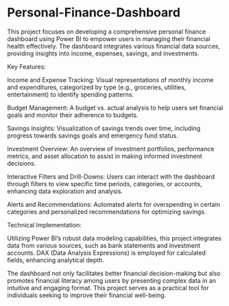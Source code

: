 # Personal-Finance-Dashboard
This project focuses on developing a comprehensive personal finance dashboard using Power BI to empower users in managing their financial health effectively. The dashboard integrates various financial data sources, providing insights into income, expenses, savings, and investments.

Key Features:

Income and Expense Tracking: Visual representations of monthly income and expenditures, categorized by type (e.g., groceries, utilities, entertainment) to identify spending patterns.

Budget Management: A budget vs. actual analysis to help users set financial goals and monitor their adherence to budgets.

Savings Insights: Visualization of savings trends over time, including progress towards savings goals and emergency fund status.

Investment Overview: An overview of investment portfolios, performance metrics, and asset allocation to assist in making informed investment decisions.

Interactive Filters and Drill-Downs: Users can interact with the dashboard through filters to view specific time periods, categories, or accounts, enhancing data exploration and analysis.

Alerts and Recommendations: Automated alerts for overspending in certain categories and personalized recommendations for optimizing savings.

Technical Implementation:

Utilizing Power BI’s robust data modeling capabilities, this project integrates data from various sources, such as bank statements and investment accounts. DAX (Data Analysis Expressions) is employed for calculated fields, enhancing analytical depth.

The dashboard not only facilitates better financial decision-making but also promotes financial literacy among users by presenting complex data in an intuitive and engaging format. This project serves as a practical tool for individuals seeking to improve their financial well-being.

